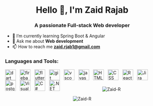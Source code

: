 <h1 align="center">Hello 👋, I'm Zaid Rajab</h1>
<h3 align="center">A passionate Full-stack Web developer</h3>
  
- 🌱 I’m currently learning Spring Boot & Angular
- 💬 Ask me about **Web development**
- 📫 How to reach me **zaid.rjab1@gmail.com**
    
### Languages and Tools: 
  
  <img align="left" alt="dart" width="35px" style="padding-right: 10px;" src="https://www.vectorlogo.zone/logos/dartlang/dartlang-icon.svg" />
  <img align="left" alt="firebase" width="35px" style="padding-right: 10px;" src="https://www.vectorlogo.zone/logos/firebase/firebase-icon.svg" />
  <img align="left" alt="flutter" width="35px" style="padding-right: 10px;" src="https://www.vectorlogo.zone/logos/flutterio/flutterio-icon.svg" />
  <img align="left" alt="git" width="35px" style="padding-right: 10px;" src="https://www.vectorlogo.zone/logos/git-scm/git-scm-icon.svg" />
  <img align="left" alt="vscode" width="35px" style="padding-right: 10px;" src="https://www.vectorlogo.zone/logos/visualstudio_code/visualstudio_code-icon.svg" />
  <img align="left" alt="javascript" width="35px" style="padding-right: 10px;" src="https://cdn.worldvectorlogo.com/logos/logo-javascript.svg" />
  <img align="left" alt="HTML5" width="35px" style="padding-right: 10px;" src="https://cdn.worldvectorlogo.com/logos/html-1.svg" />
  <img align="left" alt="CSS" width="35px" style="padding-right: 10px;" src="https://cdn.worldvectorlogo.com/logos/css-3.svg" />
  <img align="left" alt="React" width="35px" style="padding-right: 10px;" src="https://cdn.worldvectorlogo.com/logos/react-2.svg" />
  <img align="left" alt="Jira" width="35px" style="padding-right: 10px;" src="https://cdn.worldvectorlogo.com/logos/jira-1.svg" />
  <img align="left" alt="postgreSQL" width="35px" style="padding-right: 10px;" src="https://cdn.worldvectorlogo.com/logos/postgresql.svg" />
  <img align="left" alt="Visual Studio" width="35px" style="padding-right: 10px;" src="https://icon.icepanel.io/Technology/svg/Visual-Studio.svg" />
  <img align="left" alt="C#" width="35px" style="padding-right: 10px;" src="https://icon.icepanel.io/Technology/svg/C%23-%28CSharp%29.svg" />
  <img align="left" alt=".NET Core" width="35px" style="padding-right: 10px;" src="https://icon.icepanel.io/Technology/svg/.NET-core.svg" />
  <br />
  
  #





<p align="center">
  <img src="https://github-readme-stats.vercel.app/api?username=zaid-r&show_icons=true&locale=en&cache_seconds=1800" alt="Zaid-R" />
</p>
 
<p p align="center">
  <img  src="https://github-readme-streak-stats.herokuapp.com/?user=zaid-r&" alt="Zaid-R" />
</p>
